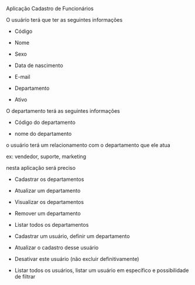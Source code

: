Aplicação Cadastro de Funcionários

 

O usuário terá que ter as seguintes informações

- Código

- Nome

- Sexo

- Data de nascimento

- E-mail

- Departamento

- Ativo

O departamento terá as seguintes informações

- Código do departamento

- nome do departamento

o usuário terá um relacionamento com o departamento que ele atua

ex: vendedor, suporte, marketing

nesta aplicação será preciso

- Cadastrar os departamentos

- Atualizar um departamento

- Visualizar os departamentos

- Remover um departamento

- Listar todos os departamentos

- Cadastrar um usuário, definir um departamento

- Atualizar o cadastro desse usuário

- Desativar este usuário (não excluir definitivamente)

- Listar todos os usuários, listar um usuário em específico e possibilidade de filtrar